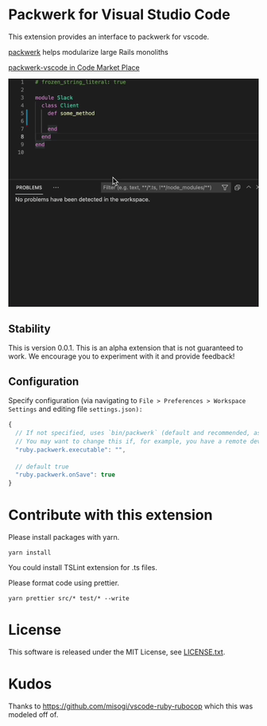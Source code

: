 # Packwerk for Visual Studio Code

This extension provides an interface to packwerk for vscode.

[packwerk](https://github.com/Shopify/packwerk/) helps modularize large Rails monoliths

[packwerk-vscode in Code Market Place](https://marketplace.visualstudio.com/items?itemName=Gusto.packwerk-vscode)

![exec on save](./images/packwerk-vscode.gif)

## Stability

This is version 0.0.1. This is an alpha extension that is not guaranteed to work. We encourage you to experiment with it and provide feedback!

## Configuration

Specify configuration (via navigating to `File > Preferences > Workspace Settings` and editing file `settings.json):`

```javascript
{
  // If not specified, uses `bin/packwerk` (default and recommended, as this is what the packwerk setup guide recommends for executing packwerk)
  // You may want to change this if, for example, you have a remote development environment that executes packwerk in a remote box.
  "ruby.packwerk.executable": "",

  // default true
  "ruby.packwerk.onSave": true
}
```

# Contribute with this extension

Please install packages with yarn.

    yarn install

You could install TSLint extension for .ts files.

Please format code using prettier.

```
yarn prettier src/* test/* --write
```

# License

This software is released under the MIT License, see [LICENSE.txt](LICENSE.txt).

# Kudos

Thanks to https://github.com/misogi/vscode-ruby-rubocop which this was modeled off of.
